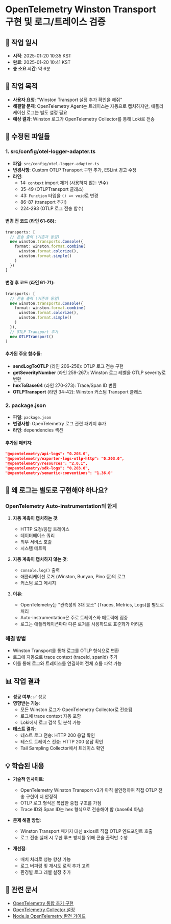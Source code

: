 # OpenTelemetry Winston Transport 구현 및 로그/트레이스 검증

## 📅 작업 일시
- **시작**: 2025-01-20 10:35 KST
- **완료**: 2025-01-20 10:41 KST
- **총 소요 시간**: 약 6분

## 🎯 작업 목적
- **사용자 요청**: "Winston Transport 설정 추가 확인을 해줘"
- **해결할 문제**: OpenTelemetry Agent는 트레이스는 자동으로 캡처하지만, 애플리케이션 로그는 별도 설정 필요
- **예상 결과**: Winston 로그가 OpenTelemetry Collector를 통해 Loki로 전송

## 🔧 수정된 파일들

### 1. src/config/otel-logger-adapter.ts
- **파일**: `src/config/otel-logger-adapter.ts`
- **변경사항**: Custom OTLP Transport 구현 추가, ESLint 경고 수정
- **라인**: 
  - 14: `context` import 제거 (사용하지 않는 변수)
  - 35-49 (OTLPTransport 클래스)
  - 43: `Function` 타입을 `() => void`로 변경
  - 86-87 (transport 추가)
  - 224-293 (OTLP 로그 전송 함수)

#### 변경 전 코드 (라인 61-68):
```typescript
transports: [
  // 콘솔 출력 (기존과 동일)
  new winston.transports.Console({
    format: winston.format.combine(
      winston.format.colorize(),
      winston.format.simple()
    )
  })
]
```

#### 변경 후 코드 (라인 61-71):
```typescript
transports: [
  // 콘솔 출력 (기존과 동일)
  new winston.transports.Console({
    format: winston.format.combine(
      winston.format.colorize(),
      winston.format.simple()
    )
  }),
  // OTLP Transport 추가
  new OTLPTransport()
]
```

#### 추가된 주요 함수들:
- **sendLogToOTLP** (라인 206-256): OTLP 로그 전송 구현
- **getSeverityNumber** (라인 259-267): Winston 로그 레벨을 OTLP severity로 변환
- **hexToBase64** (라인 270-273): Trace/Span ID 변환
- **OTLPTransport** (라인 34-42): Winston 커스텀 Transport 클래스

### 2. package.json
- **파일**: `package.json`
- **변경사항**: OpenTelemetry 로그 관련 패키지 추가
- **라인**: dependencies 섹션

#### 추가된 패키지:
```json
"@opentelemetry/api-logs": "0.203.0",
"@opentelemetry/exporter-logs-otlp-http": "0.203.0",
"@opentelemetry/resources": "2.0.1",
"@opentelemetry/sdk-logs": "0.203.0",
"@opentelemetry/semantic-conventions": "1.36.0"
```

## 🤔 왜 로그는 별도로 구현해야 하나요?

### OpenTelemetry Auto-instrumentation의 한계

1. **자동 계측이 캡처하는 것**:
   - HTTP 요청/응답 트레이스
   - 데이터베이스 쿼리
   - 외부 서비스 호출
   - 시스템 메트릭

2. **자동 계측이 캡처하지 않는 것**:
   - `console.log()` 출력
   - 애플리케이션 로거 (Winston, Bunyan, Pino 등)의 로그
   - 커스텀 로그 메시지

3. **이유**:
   - OpenTelemetry는 "관측성의 3대 요소" (Traces, Metrics, Logs)를 별도로 처리
   - Auto-instrumentation은 주로 트레이스와 메트릭에 집중
   - 로그는 애플리케이션마다 다른 로거를 사용하므로 표준화가 어려움

### 해결 방법
- Winston Transport를 통해 로그를 OTLP 형식으로 변환
- 로그에 자동으로 trace context (traceId, spanId) 추가
- 이를 통해 로그와 트레이스를 연결하여 전체 흐름 파악 가능

## 📊 작업 결과
- **성공 여부**: ✅ 성공
- **영향받는 기능**: 
  - 모든 Winston 로그가 OpenTelemetry Collector로 전송됨
  - 로그에 trace context 자동 포함
  - Loki에서 로그 검색 및 분석 가능
- **테스트 결과**:
  - 테스트 로그 전송: HTTP 200 응답 확인
  - 테스트 트레이스 전송: HTTP 200 응답 확인
  - Tail Sampling Collector에서 트레이스 확인

## 💡 학습된 내용
- **기술적 인사이트**: 
  - OpenTelemetry Winston Transport v3가 아직 불안정하여 직접 OTLP 전송 구현이 더 안정적
  - OTLP 로그 형식은 복잡한 중첩 구조를 가짐
  - Trace ID와 Span ID는 hex 형식으로 전송해야 함 (base64 아님)

- **문제 해결 방법**:
  - Winston Transport 패키지 대신 axios로 직접 OTLP 엔드포인트 호출
  - 로그 전송 실패 시 무한 루프 방지를 위해 콘솔 출력만 수행

- **개선점**:
  - 배치 처리로 성능 향상 가능
  - 로그 버퍼링 및 재시도 로직 추가 고려
  - 환경별 로그 레벨 설정 추가

## 🔗 관련 문서
- [OpenTelemetry 통합 초기 구현](./2025-01-12-opentelemetry-integration.md)
- [OpenTelemetry Collector 설정](../operations/opentelemetry-collector-setup-2025-08-19.md)
- [Node.js OpenTelemetry 완전 가이드](../guides/nodejs-opentelemetry-complete-guide.md)
